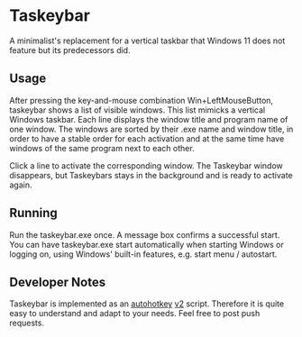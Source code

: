 # Taskeybar
A minimalist's replacement for a vertical taskbar that Windows 11 does not feature but its predecessors did.

## Usage
After pressing the key-and-mouse combination Win+LeftMouseButton, taskeybar shows a list of visible windows. This list mimicks a vertical Windows taskbar. Each line displays the window title and program name of one window. The windows are sorted by their .exe name and window title, in order to have a stable order for each activation and at the same time have windows of the same program next to each other.

Click a line to activate the corresponding window. The Taskeybar window disappears, but Taskeybars stays in the background and is ready to activate again.

## Running
Run the taskeybar.exe once. A message box confirms a successful start. You can have taskeybar.exe start automatically when starting Windows or logging on, using Windows' built-in features, e.g. start menu / autostart.

## Developer Notes
Taskeybar is implemented as an [autohotkey](https://www.autohotkey.com/) [v2](https://www.autohotkey.com/v2/) script. Therefore it is quite easy to understand and adapt to your needs. Feel free to post push requests.
